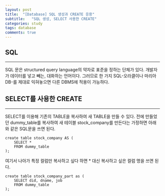```yaml
---
layout: post
title:  "[Database] SQL 생성과 CREATE 응용"
subtitle:   "SQL 생성, SELECT 사용한 CREATE"
categories: study
tags: database
comments: true
---
```



## SQL
---
SQL 문은 structured query language의 약자로 표준을 정하는 단체가 있다. 개발자가 데이터를 넣고 빼는, 대화하는 언어이다. 그러므로 한 가지 SQL-오라클이나 마리아 DB-를 제대로 익혀놓으면 다른 DBMS에 적용이 가능하다.

## SELECT를 사용한 CREATE
---

SELECT를 이용해 기존의 TABLE을 복사하여 새 TABLE을 만들 수 있다. 전에 만들었던 dummy_table를 복사하여 새 테이블 stock_company를 만든다는 가정하면 아래와 같은 SQL문을 쓰면 된다.

```
create table stock_company AS (
    SELECT *
    FROM dummy_table
);
```
여기서 나아가 특정 컬럼만 복사하고 싶다 하면 * 대신 복사하고 싶은 컬럼 명을 쓰면 된다.

```
create table stock_company_part as (
    SELECT did, dname, job
    FROM dummy_table
);
```